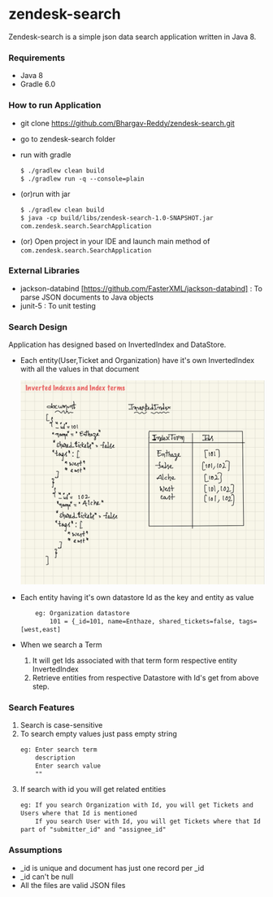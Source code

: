 zendesk-search
==============

Zendesk-search is a simple json data search application written in Java 8.

### Requirements
    
* Java 8
* Gradle 6.0

### How to run Application

* git clone https://github.com/Bhargav-Reddy/zendesk-search.git
* go to zendesk-search folder
* run with gradle

    ```
    $ ./gradlew clean build
    $ ./gradlew run -q --console=plain
    ```
    
    
* (or)run with jar

    ```
  $ ./gradlew clean build
  $ java -cp build/libs/zendesk-search-1.0-SNAPSHOT.jar com.zendesk.search.SearchApplication  
    ```
* (or) Open project in your IDE and launch main method of `com.zendesk.search.SearchApplication`

### External Libraries
* jackson-databind [https://github.com/FasterXML/jackson-databind] : To parse JSON documents to Java objects
* junit-5 : To unit testing

### Search Design
Application has designed based on InvertedIndex and DataStore.
* Each entity(User,Ticket and Organization) have it's own InvertedIndex with all the values in that document
    
    ![plot](./src/main/resources/IMG_0100.JPG)

* Each entity having it's own datastore Id as the key and entity as value
    ```
        eg: Organization datastore
            101 = {_id=101, name=Enthaze, shared_tickets=false, tags=[west,east]
    ```
 * When we search a Term  
    1. It will get Ids associated with that term form respective entity InvertedIndex
    2. Retrieve entities from respective Datastore with Id's get from above step.
 
 
### Search Features
1. Search is case-sensitive
2. To search empty values just pass empty string
    ```
    eg: Enter search term
        description
        Enter search value
        ""
    ```
3.  If search with id you will get related entities
    ```
    eg: If you search Organization with Id, you will get Tickets and Users where that Id is mentioned
        If you search User with Id, you will get Tickets where that Id part of "submitter_id" and "assignee_id"
    ```
 
### Assumptions
* _id is unique and document has just one record per _id     
* _id can't be null
* All the files are valid JSON files
    


    
